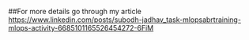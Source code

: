 ##For more details go through my article https://www.linkedin.com/posts/subodh-jadhav_task-mlopsabrtraining-mlops-activity-6685101165526454272-6FiM
